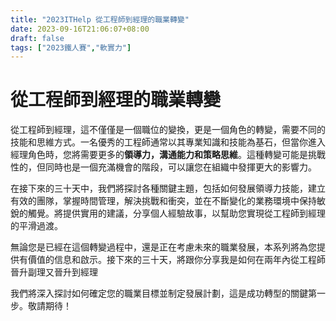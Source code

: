```yaml
---
title: "2023ITHelp 從工程師到經理的職業轉變"
date: 2023-09-16T21:06:07+08:00
draft: false
tags: ["2023鐵人賽","軟實力"]
---
```


# 從工程師到經理的職業轉變
從工程師到經理，這不僅僅是一個職位的變換，更是一個角色的轉變，需要不同的技能和思維方式。一名優秀的工程師通常以其專業知識和技能為基石，但當你進入經理角色時，您將需要更多的**領導力，溝通能力和策略思維**。這種轉變可能是挑戰性的，但同時也是一個充滿機會的階段，可以讓您在組織中發揮更大的影響力。

在接下來的三十天中，我們將探討各種關鍵主題，包括如何發展領導力技能，建立有效的團隊，掌握時間管理，解決挑戰和衝突，並在不斷變化的業務環境中保持敏銳的觸覺。將提供實用的建議，分享個人經驗故事，以幫助您實現從工程師到經理的平滑過渡。

無論您是已經在這個轉變過程中，還是正在考慮未來的職業發展，本系列將為您提供有價值的信息和啟示。接下來的三十天，將跟你分享我是如何在兩年內從工程師晉升副理又晉升到經理

我們將深入探討如何確定您的職業目標並制定發展計劃，這是成功轉型的關鍵第一步。敬請期待！